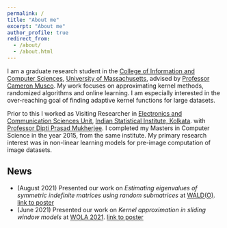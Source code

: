 ```yaml
---
permalink: /
title: "About me"
excerpt: "About me"
author_profile: true
redirect_from: 
  - /about/
  - /about.html
---
```


I am a graduate research student in the [College of Information and Computer Sciences](https://www.cics.umass.edu/), [University of Massachusetts](https://www.umass.edu/), advised by [Professor Cameron Musco](https://www.cameronmusco.com). My work focuses on approximating kernel methods, randomized algorithms and online learning. I am especially interested in the over-reaching goal of finding adaptive kernel functions for large datasets.

Prior to this I worked as Visiting Researcher in [Electronics and Communication Sciences Unit](https://www.isical.ac.in/~ecsu), [Indian Statistical Institute, Kolkata](https://www.isical.ac.in). with [Professor Dipti Prasad Mukherjee](https://www.isical.ac.in/~dipti/). I completed my Masters in Computer Science in the year 2015, from the same institute. My primary research interest was in non-linear learning models for pre-image computation of image datasets.

## News

* (August 2021) Presented our work on *Estimating eigenvalues of symmetric indefinite matrices using random submatrices* at <a href="https://waldo2021.github.io/">WALD(O)</a>. [link to poster](https://drive.google.com/file/d/1YiBQzSQ7trBYcctzdalm0E1A6d7HbjUB/view?usp=sharing)
* (June 2021) Presented our work on *Kernel approximation in sliding window models* at [WOLA 2021](https://www.local-algorithms.com/). [link to poster](https://www.local-algorithms.com/posters/archan.pdf)
